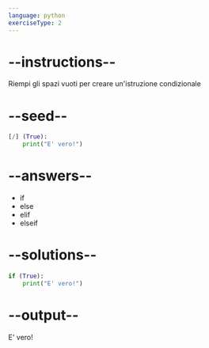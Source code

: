 ```yaml
---
language: python
exerciseType: 2
---
```


# --instructions--

Riempi gli spazi vuoti per creare un'istruzione condizionale

# --seed--

```python
[/] (True):
    print("E' vero!")
```

# --answers--

- if
- else
- elif
- elseif

# --solutions--

```python
if (True):
    print("E' vero!")
```

# --output--

E' vero!
